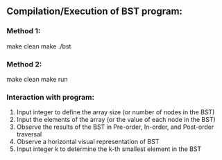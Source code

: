 ## Compilation/Execution of BST program:

### Method 1:
make clean
make
./bst

### Method 2:
make clean
make run

### Interaction with program:
1. Input integer to define the array size (or number of nodes in the BST)
2. Input the elements of the array (or the value of each node in the BST)
3. Observe the results of the BST in Pre-order, In-order, and Post-order traversal
4. Observe a horizontal visual representation of BST 
5. Input integer k to determine the k-th smallest element in the BST

